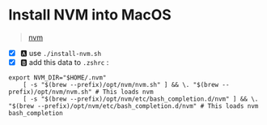 # Install NVM into MacOS

> [nvm](https://formulae.brew.sh/formula/nvm)

- [x] :a: use `./install-nvm.sh`
- [x] :b: add this data to `.zshrc` :

```terminal
export NVM_DIR="$HOME/.nvm"
    [ -s "$(brew --prefix)/opt/nvm/nvm.sh" ] && \. "$(brew --prefix)/opt/nvm/nvm.sh" # This loads nvm
    [ -s "$(brew --prefix)/opt/nvm/etc/bash_completion.d/nvm" ] && \. "$(brew --prefix)/opt/nvm/etc/bash_completion.d/nvm" # This loads nvm bash_completion
```
